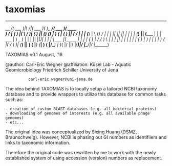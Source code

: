 # taxomias
_________ _______           _______  _______ _________ _______  _______ 
\__   __/(  ___  )|\     /|(  ___  )(       )\__   __/(  ___  )(  ____ \
   ) (   | (   ) |( \   / )| (   ) || () () |   ) (   | (   ) || (    \/
   | |   | (___) | \ (_) / | |   | || || || |   | |   | (___) || (_____ 
   | |   |  ___  |  ) _ (  | |   | || |(_)| |   | |   |  ___  |(_____  )
   | |   | (   ) | / ( ) \ | |   | || |   | |   | |   | (   ) |      ) |
   | |   | )   ( |( /   \ )| (___) || )   ( |___) (___| )   ( |/\____) |
   )_(   |/     \||/     \|(_______)|/     \|\_______/|/     \|\_______)
                                                                        
TAXOMIAS v0.1 August, '16

@author:      Carl-Eric Wegner
@affiliation: Küsel Lab - Aquatic Geomicrobiology
              Friedrich Schiller University of Jena

              carl-eric.wegner@uni-jena.de

The idea behind TAXOMIAS is to locally setup a tailored NCBI taxonomy database
 and to provide wrappers to utilize this database for common tasks such as:
	
	- creation of custom BLAST databases (e.g. all bacterial proteins)
	- downloading of genomes of interests (e.g. all available phage genomes)
	- etc...

The original idea was conceptualized by Sixing Huang (DSMZ, Braunschweig). However,
NCBI is phasing out GI numbers as identifiiers and links to taxonomic information. 

Therefore the original code was rewritten by me to work with the newly established 
system of using accession (version) numbers as replacement.

